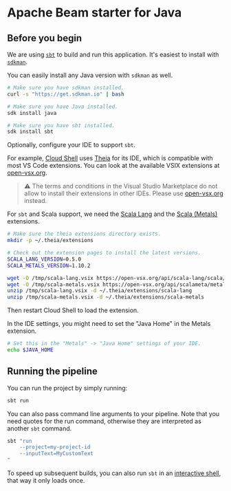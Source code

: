 # Apache Beam starter for Java

## Before you begin

We are using [`sbt`](https://www.scala-sbt.org) to build and run this application.
It's easiest to install with [`sdkman`](https://sdkman.io).

You can easily install any Java version with `sdkman` as well.

```sh
# Make sure you have sdkman installed.
curl -s "https://get.sdkman.io" | bash

# Make sure you have Java installed.
sdk install java

# Make sure you have sbt installed.
sdk install sbt
```

Optionally, configure your IDE to support `sbt`.

For example, [Cloud Shell](https://cloud.google.com/shell) uses [Theia](https://theia-ide.org)
for its IDE, which is compatible with most VS Code extensions.
You can look at the available VSIX extensions at [open-vsx.org](https://open-vsx.org).

> ⚠️ The terms and conditions in the Visual Studio Marketplace do not allow to
> install their extensions in other IDEs.
> Please use [open-vsx.org](https://open-vsx.org) instead.

For `sbt` and Scala support, we need the
[Scala Lang](https://open-vsx.org/extension/scala-lang/scala) and the
[Scala (Metals)](https://open-vsx.org/extension/scalameta/metals) extensions.

```sh
# Make sure the theia extensions directory exists.
mkdir -p ~/.theia/extensions

# Check out the extension pages to install the latest versions.
SCALA_LANG_VERSION=0.5.0
SCALA_METALS_VERSION=1.10.2

wget -O /tmp/scala-lang.vsix https://open-vsx.org/api/scala-lang/scala/$SCALA_LANG_VERSION/file/scala-lang.scala-$SCALA_LANG_VERSION.vsix
wget -O /tmp/scala-metals.vsix https://open-vsx.org/api/scalameta/metals/$SCALA_METALS_VERSION/file/scalameta.metals-$SCALA_METALS_VERSION.vsix
unzip /tmp/scala-lang.vsix -d ~/.theia/extensions/scala-lang
unzip /tmp/scala-metals.vsix -d ~/.theia/extensions/scala-metals
```

Then restart Cloud Shell to load the extension.

In the IDE settings, you might need to set the "Java Home" in the Metals extension.

```sh
# Set this in the "Metals" -> "Java Home" settings of your IDE.
echo $JAVA_HOME
```

## Running the pipeline

You can run the project by simply running:

```sh
sbt run
```

You can also pass command line arguments to your pipeline.
Note that you need quotes for the run command, otherwise they are interpreted as another `sbt` command.

```sh
sbt "run
    --project=my-project-id
    --inputText=MyCustomText
"
```

To speed up subsequent builds, you can also run `sbt` in an
[interactive shell](https://www.scala-sbt.org/1.x/docs/sbt-by-example.html),
that way it only loads once.
